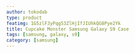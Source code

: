 ```yaml
---
author: tokodab
type: product
featimg: 1G5zlFJyPqg53ZlHjIfJIUhkQG8Pye2Yk
title: Cupcake Monster Samsung Galaxy S9 Case
tags: [samsung, galaxy, s9]
category: [samsung]
---
```

